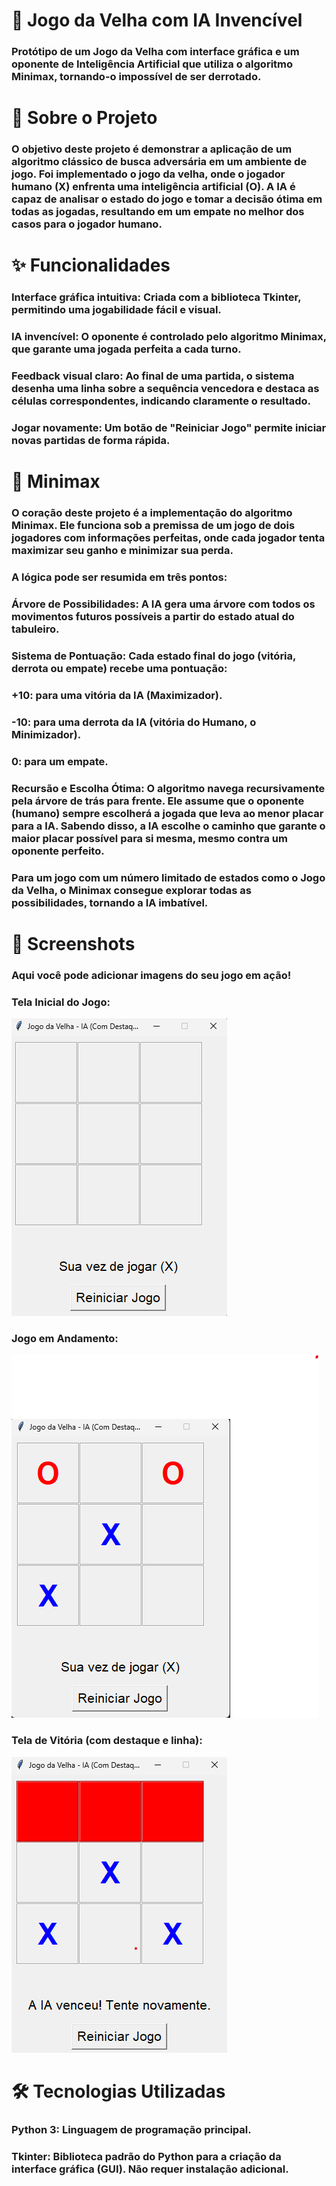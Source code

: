 # 🤖 Jogo da Velha com IA Invencível
### Protótipo de um Jogo da Velha com interface gráfica e um oponente de Inteligência Artificial que utiliza o algoritmo Minimax, tornando-o impossível de ser derrotado.

# 📖 Sobre o Projeto
### O objetivo deste projeto é demonstrar a aplicação de um algoritmo clássico de busca adversária em um ambiente de jogo. Foi implementado o jogo da velha, onde o jogador humano (X) enfrenta uma inteligência artificial (O). A IA é capaz de analisar o estado do jogo e tomar a decisão ótima em todas as jogadas, resultando em um empate no melhor dos casos para o jogador humano.

# ✨ Funcionalidades
### Interface gráfica intuitiva: Criada com a biblioteca Tkinter, permitindo uma jogabilidade fácil e visual.

### IA invencível: O oponente é controlado pelo algoritmo Minimax, que garante uma jogada perfeita a cada turno.

### Feedback visual claro: Ao final de uma partida, o sistema desenha uma linha sobre a sequência vencedora e destaca as células correspondentes, indicando claramente o resultado.

### Jogar novamente: Um botão de "Reiniciar Jogo" permite iniciar novas partidas de forma rápida.

# 🧠 Minimax
### O coração deste projeto é a implementação do algoritmo Minimax. Ele funciona sob a premissa de um jogo de dois jogadores com informações perfeitas, onde cada jogador tenta maximizar seu ganho e minimizar sua perda.

### A lógica pode ser resumida em três pontos:

### Árvore de Possibilidades: A IA gera uma árvore com todos os movimentos futuros possíveis a partir do estado atual do tabuleiro.

### Sistema de Pontuação: Cada estado final do jogo (vitória, derrota ou empate) recebe uma pontuação:

### +10: para uma vitória da IA (Maximizador).

### -10: para uma derrota da IA (vitória do Humano, o Minimizador).

### 0: para um empate.

### Recursão e Escolha Ótima: O algoritmo navega recursivamente pela árvore de trás para frente. Ele assume que o oponente (humano) sempre escolherá a jogada que leva ao menor placar para a IA. Sabendo disso, a IA escolhe o caminho que garante o maior placar possível para si mesma, mesmo contra um oponente perfeito.

### Para um jogo com um número limitado de estados como o Jogo da Velha, o Minimax consegue explorar todas as possibilidades, tornando a IA imbatível.

# 📸 Screenshots
### Aqui você pode adicionar imagens do seu jogo em ação!

### Tela Inicial do Jogo:
![Tela Inicial](tela_inicial.png)

### Jogo em Andamento:
![Jogo em Andamento](tela_andamento.png)

### Tela de Vitória (com destaque e linha):
![Tela de Vitória](tela_vitoria.png)

# 🛠️ Tecnologias Utilizadas
### Python 3: Linguagem de programação principal.

### Tkinter: Biblioteca padrão do Python para a criação da interface gráfica (GUI). Não requer instalação adicional.
